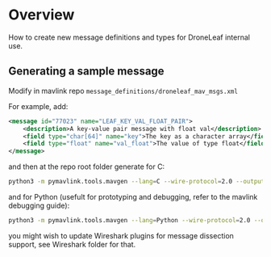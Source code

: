 # Overview
How to create new message definitions and types for DroneLeaf internal use.


## Generating a sample message

Modify in mavlink repo `message_definitions/droneleaf_mav_msgs.xml`

For example, add:
```xml
<message id="77023" name="LEAF_KEY_VAL_FLOAT_PAIR">
    <description>A key-value pair message with float val</description>
    <field type="char[64]" name="key">The key as a character array</field>
    <field type="float" name="val_float">The value of type float</field>
</message>
```

and then at the repo root folder generate for C:

```bash
python3 -m pymavlink.tools.mavgen --lang=C --wire-protocol=2.0 --output=. message_definitions/droneleaf_mav_msgs.xml
```

and for Python (usefult for prototyping and debugging, refer to the mavlink debugging guide):
```bash
python3 -m pymavlink.tools.mavgen --lang=Python --wire-protocol=2.0 --output=pymavlink message_definitions/droneleaf_mav_msgs.xml
```

you might wish to update Wireshark plugins for message dissection support, see Wireshark folder for that.
